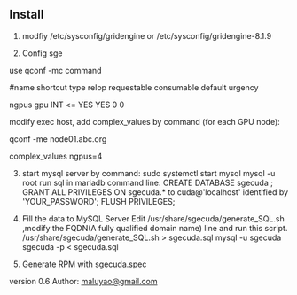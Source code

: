 ## Install

1. modfiy /etc/sysconfig/gridengine or  /etc/sysconfig/gridengine-8.1.9

2. Config sge

use qconf -mc command

#name               shortcut   type        relop requestable consumable default  urgency

ngpus                 gpu        INT         <=    YES         YES        0        0


modify exec host, add complex_values by command (for each GPU node):

qconf -me node01.abc.org

complex_values        ngpus=4


3. start mysql server by command:
sudo systemctl start mysql
mysql -u root
run sql in mariadb command line:
CREATE DATABASE sgecuda ;
GRANT ALL PRIVILEGES ON sgecuda.* to cuda@'localhost' identified by 'YOUR_PASSWORD';
FLUSH PRIVILEGES;

4. Fill the data to MySQL Server
Edit /usr/share/sgecuda/generate_SQL.sh  ,modify the FQDN(A fully qualified domain name) line and run this script.
/usr/share/sgecuda/generate_SQL.sh > sgecuda.sql 
mysql -u sgecuda sgecuda -p < sgecuda.sql

5. Generate RPM with sgecuda.spec

version 0.6
Author: maluyao@gmail.com
